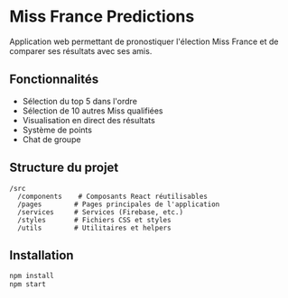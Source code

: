 # Miss France Predictions

Application web permettant de pronostiquer l'élection Miss France et de comparer ses résultats avec ses amis.

## Fonctionnalités

- Sélection du top 5 dans l'ordre
- Sélection de 10 autres Miss qualifiées
- Visualisation en direct des résultats
- Système de points
- Chat de groupe

## Structure du projet

```
/src
  /components    # Composants React réutilisables
  /pages        # Pages principales de l'application
  /services     # Services (Firebase, etc.)
  /styles       # Fichiers CSS et styles
  /utils        # Utilitaires et helpers
```

## Installation

```bash
npm install
npm start
```
